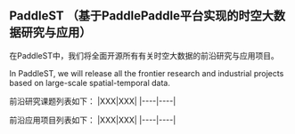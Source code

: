 ## PaddleST （基于PaddlePaddle平台实现的时空大数据研究与应用）

在PaddleST中，我们将全面开源所有有关时空大数据的前沿研究与应用项目。

In PaddleST, we will release all the frontier research and industrial projects based on large-scale spatial-temporal data.

前沿研究课题列表如下：
|XXX|XXX|
|----|----|

前沿应用项目列表如下：
|XXX|XXX|
|----|----|
